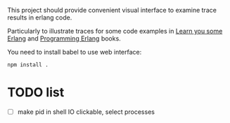 This project should provide convenient visual interface to examine trace results in erlang code.

Particularly to illustrate traces for some code examples in [Learn you some Erlang](http://learnyousomeerlang.com/content) and [Programming Erlang](https://pragprog.com/book/jaerlang2/programming-erlang) books.

You need to install babel to use web interface:

    npm install .

# TODO list

- [ ] make pid in shell IO clickable, select processes